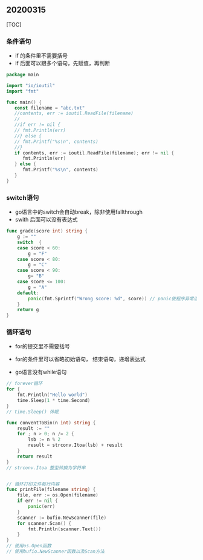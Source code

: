 ## 20200315

[TOC]

### 条件语句

- if 的条件里不需要括号
- if 后面可以跟多个语句，先赋值，再判断

```go
package main

import "io/ioutil"
import "fmt"

func main() {
   const filename = "abc.txt"
   //contents, err := ioutil.ReadFile(filename)
   //
   //if err != nil {
   // fmt.Println(err)
   //} else {
   // fmt.Printf("%s\n", contents)
   //}
   if contents, err := ioutil.ReadFile(filename); err != nil {
      fmt.Println(err)
   } else {
      fmt.Printf("%s\n", contents)
   }
}
```

### switch语句

- go语言中的switch会自动break，除非使用fallthrough
- swith 后面可以没有表达式

```go
func grade(score int) string {
	g := ""
	switch  {
	case score < 60:
		g = "F"
	case score < 80:
		g = "C"
	case score < 90:
		g= "B"
	case score <= 100:
		g = "A"
	default:
		panic(fmt.Sprintf("Wrong score: %d", score)) // panic使程序异常退出
	}
	return g
}
```

### 循环语句

* for的提交里不需要括号

* for的条件里可以省略初始语句， 结束语句，递增表达式
* go语言没有while语句

```go
// forever循环
for {
	fmt.Println("Hello world")
	time.Sleep(1 * time.Second)
}
// time.Sleep() 休眠

func conventToBin(n int) string {
	result := ""
	for ; n > 0; n /= 2 {
		lsb := n % 2
		result = strconv.Itoa(lsb) + result
	}
	return result
}
// strconv.Itoa 整型转换为字符串


// 循环打印文件每行内容
func printFile(filename string) {
	file, err := os.Open(filename)
	if err != nil {
		panic(err)
	}
	scanner := bufio.NewScanner(file)
	for scanner.Scan() {
		fmt.Println(scanner.Text())
	}
}
// 使用os.Open函数
// 使用bufio.NewScanner函数以及Scan方法
```

